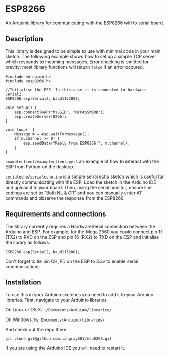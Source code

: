 # ESP8266

An Arduinio library for communicating with the ESP8266 wifi to serial board.

## Description
This library is designed to be simple to use with minimal code in your main sketch. The following example shows how to set up a simple TCP server which responds to incoming messages. Error checking is omitted for brevity; most library functions will return `false` if an error occured.

	#include <Arduino.h>
	#include <esp8266.h>

	//Initialise the ESP. In this case it is connected to hardware Serial2.
	ESP8266 esp(Serial2, baud115200);

	void setup() {
		esp.connectToAP("MYSSID", "MYPASSWORD");
		esp.createServer(8266);
	}

	void loop() {
		Message m = esp.waitForMessage();
		if(m.channel >= 0) {
			esp.sendData("Reply from ESP8266!", m.channel);
		}
	}

`exampleclient/exampleclient.py` is an example of how to interact with the ESP from Python on the desktop.

`serialecho/serialecho.ino` is a simple serial echo sketch which is useful for directly communicating with the ESP. Load the sketch in the Arduino IDE and upload it to your board. Then, using the serial monitor, ensure line endings are set to "Both NL & CR" and you can manually enter AT commands and observe the response from the ESP8266.

## Requirements and connections
The library currently requires a HardwareSerial connection between the Arduino and ESP. For example, for the Mega 2560 you could connect pin 17 (TX2) to RXD on the ESP and pin 16 (RX2) to TXD on the ESP and initialise the library as follows:

	ESP8266 esp(Serial2, baud115200);

Don't forget to tie pin CH_PD on the ESP to 3.3v to enable serial communications.

## Installation
To use this in your Arduino sketches you need to add it to your Arduino libraries. First, navigate to your Arduinio libraries:

On Linux or OS X: `~/Documents/Arduino/libraries/`

On Windows: `My Documents\Arduino\libraries\`

And check out the repo there:

    git clone git@github.com:iangray001/esp8266.git

If you are using the Arduino IDE you will need to restart it.
